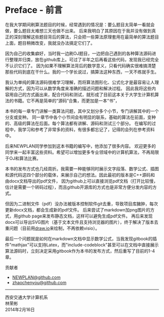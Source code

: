 # Preface - 前言

在我大学期间刷算法题目的时候，经常遇到的情况是：要么题目太简单一看就会做，要么题目太难想三天也做不出来。
后来我明白了其原因在于我并没有做到真正的深刻理解这些题目背后的算法，只会把一些算法原理套用在最简单的算法题目上面，题目稍微改变，我就没办法搞定它们了。

因为自己的收集癖好，当时我一边刷OJ题目，一边把自己遇到的各种算法源码进行整理并归类，放在github库上。可过了半年之后再看这些代码，发现我已经完全不认识它们了。
因为如果不理解算法背后的数学意义，只看代码确实很难搞清楚那些代码到底在干什么。我的一个学长说过，搞算法这种东西，一天不练就手生。

我认为单纯的算法源码很难学习理解，而将算法图形化、公式化才是最容易让人理解的方式，因为可以从数学角度来准确的描述问题和解决过程。
因此我将这些内容用自己的方式画出来，配合代码和测试，就形成了目前这本关于大学生计算机算法的书籍。它不再是简单的“源码”合集，而更加是一本“书”，

本书的每一章专门讲解一类算法问题，其中又划分多个小节，专门讲解其中的一个分支或变种。
同一章节中各个小节间会有明显的联系，基础的算法在前面，变种的、高级的算法在后面。每个算法都有讲解、源码和测试三个部分。
在编写的过程中，我学习和参考了非常多的资料，有很多都忘记了，记得的会列在参考资料中。

后来NEWPLAN同学参加到这本书籍的编写中，他添加了很多内容。
欢迎更多的同学来一起丰富这些资料。希望可以增加更多专业领域中的计算机算法，不再局限于OJ和算法比赛。

本书的发布方式也几经周折。我需要一种能够同时展示文字段落、数学公式、插图和源代码这四个部分的载体，来展示自己的想法。因此最初的版本是C++源码和由docx文档导出的pdf文件，
因为github上可以直接浏览pdf文档（打开比较慢，估计是需要一个转码过程），而且github开源库的方式也是非常方便分发内容的方式。

但因为二进制文件（pdf）没办法被版本控制软件git去重，导致项目库臃肿，每次更新docx文档，都会生成新的pdf文件。
后来尝试了markdown加png图片的方式，用github page来发布静态文档，这样可以避免生成pdf文件。
再后来发现docx可以导出SVG图片（基于文本文件且支持浏览器的图片），终于解决了版本去重问题（目前用[draw.io](https://www.draw.io/)来绘制，不再依赖visio）。

最后一个问题就是如何在markdown文档中显示数学公式，当我发现gitbook的插件"mathjax"可以支持Latex，而"include-codeblock"甚至可以在文档中直接展示算法源码时，立刻决定采用gitbook作为本书的发布方式，然后重写了目前的1-4章。

贡献者

* NEWPLAN@github.com
* zhaochenyou@github.com

--------

西安交通大学计算机系 <br>
林荣彬 <br>
2014年2月16日 <br>
